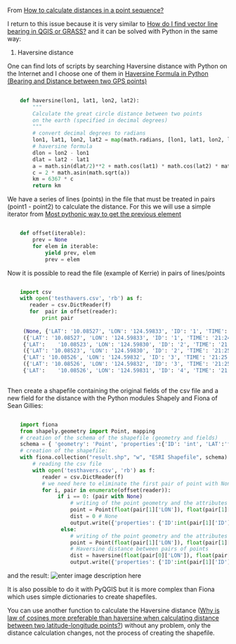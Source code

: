 From [How to calculate distances in a point sequence?](http://gis.stackexchange.com/questions/44064/how-to-calculate-distances-in-a-point-sequence)

I return to this issue because it is very similar to [How do I find vector line bearing in QGIS or GRASS?][1] and it can be solved with Python in the same way:

1) Haversine distance

One can find lots of scripts by searching Haversine distance with Python on the Internet and I choose one of them in [Haversine Formula in Python (Bearing and Distance between two GPS points)][2]

```python
    
    def haversine(lon1, lat1, lon2, lat2):
        """
        Calculate the great circle distance between two points 
        on the earth (specified in decimal degrees)
        """
        # convert decimal degrees to radians 
        lon1, lat1, lon2, lat2 = map(math.radians, [lon1, lat1, lon2, lat2])
        # haversine formula 
        dlon = lon2 - lon1 
        dlat = lat2 - lat1 
        a = math.sin(dlat/2)**2 + math.cos(lat1) * math.cos(lat2) * math.sin(dlon/2)**2
        c = 2 * math.asin(math.sqrt(a)) 
        km = 6367 * c
        return km
```

We have a series of lines (points) in the file that must be treated in pairs (point1 - point2) to calculate the distance. For this we will use a simple iterator from [Most pythonic way to get the previous element][3]

```python

    def offset(iterable):
        prev = None
        for elem in iterable:
            yield prev, elem
            prev = elem
```

Now it is possible to read the file (example of Kerrie) in pairs of lines/points

```python

    import csv
    with open('testhavers.csv', 'rb') as f:
       reader = csv.DictReader(f)
       for  pair in offset(reader):
           print pair
     
     (None, {'LAT': '10.08527', 'LON': '124.59833', 'ID': '1', 'TIME': '21:24:37'})
     ({'LAT': '10.08527', 'LON': '124.59833', 'ID': '1', 'TIME': '21:24:37'},
     {'LAT':    '10.08523', 'LON': '124.59830', 'ID': '2', 'TIME': '21:25:07'})
     ({'LAT': '10.08523', 'LON': '124.59830', 'ID': '2', 'TIME': '21:25:07'}, 
     {'LAT': '10.08526', 'LON': '124.59832', 'ID': '3', 'TIME': '21:25:37'})
     ({'LAT': '10.08526', 'LON': '124.59832', 'ID': '3', 'TIME': '21:25:37'}, 
     {'LAT':    '10.08526', 'LON': '124.59831', 'ID': '4', 'TIME': '21:26:07'})
     
```

Then create a shapefile containing the original fields of the csv file and a new field for the distance with the Python modules Shapely and Fiona of Sean Gillies:

```python

    import fiona
    from shapely.geometry import Point, mapping
    # creation of the schema of the shapefile (geometry and fields)
    schema = { 'geometry': 'Point', 'properties':{'ID': 'int', 'LAT':'float', 'LON':'float', 'TIME':'str','distance' : 'float'}}
    # creation of the shapefile:
    with fiona.collection("result.shp", "w", "ESRI Shapefile", schema) as output:
        # reading the csv file
        with open('testhavers.csv', 'rb') as f:
           reader = csv.DictReader(f)
           # we need here to eliminate the first pair of point with None
           for i, pair in enumerate(offset(reader)):
                if i == 0: (pair with None)
                    # writing of the point geometry and the attributes
                    point = Point(float(pair[1]['LON']), float(pair[1]['LAT']))
                    dist = 0 # None
                    output.write({'properties': {'ID':int(pair[1]['ID']),'LAT':float(pair[1]['LAT']),'LON':float(pair[1]['LON']), 'TIME':pair[1]['TIME'],'distance': dist},'geometry': mapping(point)})
                 else:
                    # writing of the point geometry and the attributes
                    point = Point(float(pair[1]['LON']), float(pair[1]['LAT']))
                    # Haversine distance between pairs of points
                    dist = haversine(float(pair[0]['LON']), float(pair[0]['LAT']), float(pair[1]['LON']),float(pair[1]['LAT']))
                    output.write({'properties': {'ID':int(pair[1]['ID']),'LAT':float(pair[1]['LAT']),'LON':float(pair[1]['LON']), 'TIME':pair[1]['TIME'],'distance': dist},'geometry': mapping(point)})

```
and the result:
![enter image description here][4]

It is also possible to do it with PyQGIS but it is more complex than Fiona which uses simple dictionaries to create shapefiles. 

You can use another function to calculate the Haversine distance ([Why is law of cosines more preferable than haversine when calculating distance between two latitude-longitude points?][5]) without any problem, only the distance calculation changes, not the process of creating the shapefile. 

                     
            


  [1]: http://gis.stackexchange.com/questions/55449/how-do-i-find-vector-line-bearing-in-qgis-or-grass/55480#55480
  [2]: http://stackoverflow.com/questions/4913349/haversine-formula-in-python-bearing-and-distance-between-two-gps-points
  [3]: http://stackoverflow.com/questions/12076270/most-pythonic-way-to-get-the-previous-element/12076386#12076386
  [4]: http://i.stack.imgur.com/7UzpA.jpg
  [5]: http://gis.stackexchange.com/questions/4906/why-is-law-of-cosines-more-preferable-than-haversine-when-calculating-distance-b
